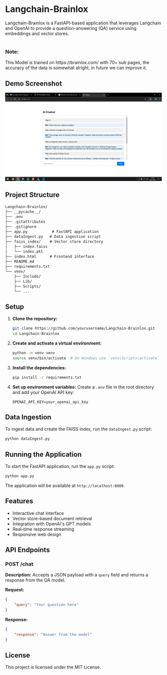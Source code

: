 # Langchain-Brainlox

Langchain-Brainlox is a FastAPI-based application that leverages Langchain and OpenAI to provide a question-answering (QA) service using embeddings and vector stores.<br><br>
<h3>Note:</h3> This Model is trained on https://brainlox.com/ with 70+ sub pages, the accuracy of the data is somewhat alright, in future we can improve it.

## Demo Screenshot
![Application Screenshot](demo.JPG)

## Project Structure

```
Langchain-Brainlox/
├── __pycache__/
├── .env
├── .gitattributes
├── .gitignore
├── app.py           # FastAPI application
├── dataIngest.py   # Data ingestion script
├── faiss_index/    # Vector store directory
│   ├── index.faiss
│   └── index.pkl
├── index.html      # Frontend interface
├── README.md
├── requirements.txt
└── venv/
    ├── Include/
    ├── Lib/
    ├── Scripts/
    └── ...
```

## Setup

1. **Clone the repository:**
    ```sh
    git clone https://github.com/yourusername/Langchain-Brainlox.git
    cd Langchain-Brainlox
    ```

2. **Create and activate a virtual environment:**
    ```sh
    python -m venv venv
    source venv/bin/activate  # On Windows use `venv\Scripts\activate`
    ```

3. **Install the dependencies:**
    ```sh
    pip install -r requirements.txt
    ```

4. **Set up environment variables:**
    Create a `.env` file in the root directory and add your OpenAI API key:
    ```
    OPENAI_API_KEY=your_openai_api_key
    ```

## Data Ingestion

To ingest data and create the FAISS index, run the `dataIngest.py` script:
```sh
python dataIngest.py
```

## Running the Application

To start the FastAPI application, run the `app.py` script:
```sh
python app.py
```

The application will be available at `http://localhost:8000`.

## Features

- Interactive chat interface
- Vector store-based document retrieval
- Integration with OpenAI's GPT models
- Real-time response streaming
- Responsive web design

## API Endpoints

### POST /chat

**Description:** Accepts a JSON payload with a `query` field and returns a response from the QA model.

**Request:**
```json
{
    "query": "Your question here"
}
```

**Response:**
```json
{
    "response": "Answer from the model"
}
```

## License

This project is licensed under the MIT License.
